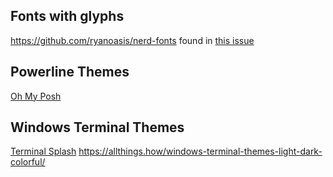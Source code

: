 ## Fonts with glyphs
https://github.com/ryanoasis/nerd-fonts found in [this issue](https://github.com/source-foundry/Hack/issues/369#issuecomment-359568252)

## Powerline Themes 
[Oh My Posh](https://ohmyposh.dev/)

## Windows Terminal Themes
[Terminal Splash](https://terminalsplash.com/)
https://allthings.how/windows-terminal-themes-light-dark-colorful/